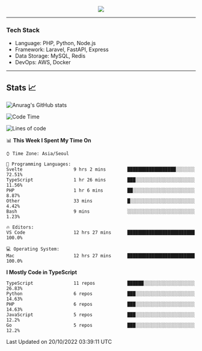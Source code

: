 <p align="center">
  <a href="https://github.com/jin-wk">
    <img src="https://hits.seeyoufarm.com/api/count/incr/badge.svg?url=https%3A%2F%2Fgithub.com%2Fjin-wk&count_bg=%23C83D75&title_bg=%23555555&icon=&icon_color=%23E7E7E7&title=Hits&edge_flat=false"/>
  </a>
</p>

---

### Tech Stack
  - Language: PHP, Python, Node.js
  - Framework: Laravel, FastAPI, Express
  - Data Storage: MySQL, Redis
  - DevOps: AWS, Docker

---

## Stats 📈
  
![Anurag's GitHub stats](https://github-readme-stats.vercel.app/api?username=jin-wk&show_icons=true&count_private=true&theme=dracula)


<!--START_SECTION:waka-->
![Code Time](http://img.shields.io/badge/Code%20Time-125%20hrs%2022%20mins-blue)

![Lines of code](https://img.shields.io/badge/From%20Hello%20World%20I%27ve%20Written-255%20Thousand%20lines%20of%20code-blue)

📊 **This Week I Spent My Time On** 

```text
⌚︎ Time Zone: Asia/Seoul

💬 Programming Languages: 
Svelte                   9 hrs 2 mins        ██████████████████░░░░░░░   72.51% 
TypeScript               1 hr 26 mins        ███░░░░░░░░░░░░░░░░░░░░░░   11.56% 
PHP                      1 hr 6 mins         ██░░░░░░░░░░░░░░░░░░░░░░░   8.87% 
Other                    33 mins             █░░░░░░░░░░░░░░░░░░░░░░░░   4.42% 
Bash                     9 mins              ░░░░░░░░░░░░░░░░░░░░░░░░░   1.23%

🔥 Editors: 
VS Code                  12 hrs 27 mins      █████████████████████████   100.0%

💻 Operating System: 
Mac                      12 hrs 27 mins      █████████████████████████   100.0%

```

**I Mostly Code in TypeScript** 

```text
TypeScript               11 repos            ██████░░░░░░░░░░░░░░░░░░░   26.83% 
Python                   6 repos             ███░░░░░░░░░░░░░░░░░░░░░░   14.63% 
PHP                      6 repos             ███░░░░░░░░░░░░░░░░░░░░░░   14.63% 
JavaScript               5 repos             ███░░░░░░░░░░░░░░░░░░░░░░   12.2% 
Go                       5 repos             ███░░░░░░░░░░░░░░░░░░░░░░   12.2%

```



 Last Updated on 20/10/2022 03:39:11 UTC
<!--END_SECTION:waka-->
